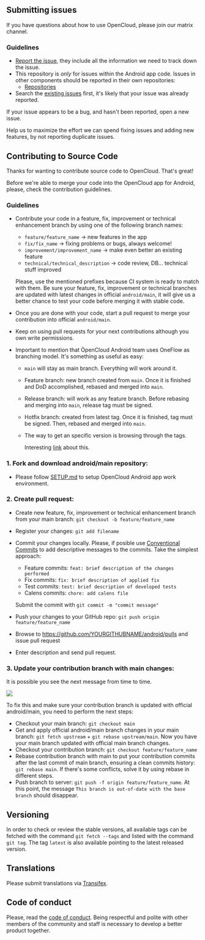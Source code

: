 ## Submitting issues

If you have questions about how to use OpenCloud, please join our matrix channel.

### Guidelines
* [Report the issue](https://github.com/opencloud-eu/android/issues/new), they include all the information we need to track down the issue.
* This repository is *only* for issues within the Android app code. Issues in other components should be reported in their own repositories: 
  - [Repositories](https://github.com/opencloud-eu)
* Search the [existing issues](https://github.com/opencloud-eu/android/issues) first, it's likely that your issue was already reported.

If your issue appears to be a bug, and hasn't been reported, open a new issue.

Help us to maximize the effort we can spend fixing issues and adding new features, by not reporting duplicate issues.



## Contributing to Source Code

Thanks for wanting to contribute source code to OpenCloud. That's great!

Before we're able to merge your code into the OpenCloud app for Android, please, check the contribution guidelines.

### Guidelines
* Contribute your code in a feature, fix, improvement or technical enhancement  branch by using  one of the following branch names:

     - ```feature/feature_name``` → new features in the app
     - ```fix/fix_name``` → fixing problems or bugs, always welcome!
     - ```improvement/improvement_name``` → make even better an existing feature
     - ```technical/technical_description```  → code review, DB... technical stuff improved

	Please, use the mentioned prefixes because CI system is ready to match with them. Be sure your feature, fix, improvement or technical branches are updated with latest changes in official `android/main`, it will give us a better chance to test your code before merging it with stable code.
* Once you are done with your code, start a pull request to merge your contribution into official `android/main`.
* Keep on using pull requests for your next contributions although you own write permissions.
* Important to mention that ÒpenCloud Android team uses OneFlow as branching model. It's something as useful as easy:

  * `main` will stay as main branch. Everything will work around it.
  * Feature branch: new branch created from `main`. Once it is finished and DoD accomplished, rebased and merged into `main`.
  * Release branch: will work as any feature branch. Before rebasing and merging into `main`, release tag must be signed.
  * Hotfix branch: created from latest tag. Once it is finished, tag must be signed. Then, rebased and merged into `main`.
  * The way to get an specific version is browsing through the tags.

	Interesting [link](https://www.endoflineblog.com/oneflow-a-git-branching-model-and-workflow) about this.

### 1. Fork and download android/main repository:

* Please follow [SETUP.md](https://github.com/opencloud-eu/android/blob/main/SETUP.md) to setup OpenCloud Android app work environment.

### 2. Create pull request:

* Create new feature, fix, improvement or technical enhancement branch from your main branch: ```git checkout -b feature/feature_name```
* Register your changes: `git add filename`
* Commit your changes locally. Please, if posible use [Conventional Commits](https://www.conventionalcommits.org/en/v1.0.0/) to add descriptive messages to the commits. Take the simplest approach:
	- Feature commits: `feat: brief description of the changes performed`
	- Fix commits: `fix: brief description of applied fix`
	- Test commits: `test: brief description of developed tests`
	- Calens commits: `chore: add calens file`

	Submit the commit with ```git commit -m "commit message"```
* Push your changes to your GitHub repo: ```git push origin feature/feature_name```
* Browse to https://github.com/YOURGITHUBNAME/android/pulls and issue pull request
* Enter description and send pull request.

### 3. Update your contribution branch with main changes:

It is possible you see the next message from time to time.

<img src="docs_resources/out_of_date_branch.png" />

To fix this and make sure your contribution branch is updated with official android/main, you need to perform the next steps:
* Checkout your main branch: ```git checkout main```
* Get and apply official android/main branch changes in your main branch: ```git fetch upstream``` + ```git rebase upstream/main```. Now you have your main branch updated with official main branch changes.
* Checkout your contribution branch: ```git checkout feature/feature_name```
* Rebase contribution branch with main to put your contribution commits after the last commit of main branch, ensuring a clean commits history: ```git rebase main```. If there's some conflicts, solve it by using rebase in different steps.
* Push branch to server: ```git push -f origin feature/feature_name```. At this point, the message ```This branch is out-of-date with the base branch``` should disappear.

## Versioning

In order to check or review the stable versions, all available tags can be fetched with the command `git fetch --tags` and listed with the command `git tag`. The tag `latest` is also available pointing to the latest released version.

## Translations
Please submit translations via [Transifex][transifex].

[transifex]: https://explore.transifex.com/opencloud-eu/opencloud-eu/

## Code of conduct
Please, read the [code of conduct]. Being respectful and polite with other members of the community and staff is necessary to develop a better product together.

[code of conduct]: https://opencloud.eu
